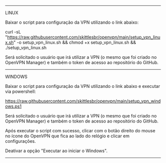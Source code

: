 --------------------------------------------------------------------------------------------------------------------------------------------------------------------

LINUX

Baixar o script para configuração da VPN utilizando o link abaixo:

curl -sL "https://raw.githubusercontent.com/skittlesbr/openvpn/main/setup_vpn_linux.sh" -o setup_vpn_linux.sh && chmod +x setup_vpn_linux.sh && ./setup_vpn_linux.sh

Será solicitado o usuário que irá utilizar a VPN (o mesmo que foi criado no OpenVPN Manager) e também o token de acesso ao repositório do GitHub.

--------------------------------------------------------------------------------------------------------------------------------------------------------------------

WINDOWS

Baixar o script para configuração da VPN utilizando o link abaixo e executar via powershell:

https://raw.githubusercontent.com/skittlesbr/openvpn/main/setup_vpn_windows.ps1

Será solicitado o usuário que irá utilizar a VPN (o mesmo que foi criado no OpenVPN Manager) e também o token de acesso ao repositório do GitHub.

Após executar o script com sucesso, clicar com o botão direito do mouse no ícone do OpenVPN que fica ao lado do relógio e clicar em configurações.

Deativar a opção "Executar ao iniciar o Windows".

--------------------------------------------------------------------------------------------------------------------------------------------------------------------
